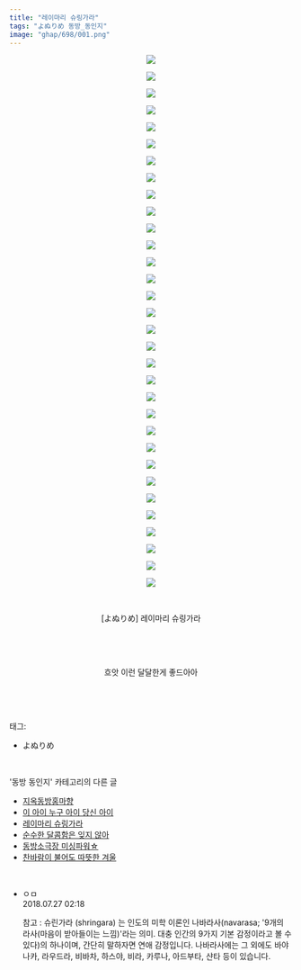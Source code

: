 ```yaml
---
title: "레이마리 슈링가라"
tags: "よぬりめ 동방_동인지"
image: "ghap/698/001.png"
---
```

<div class="article">
<p style="text-align: center; clear: none; float: none;"><img src="{{ site.nasurl }}/ghap/698/001.png"/></p>
<p style="text-align: center; clear: none; float: none;"><img src="{{ site.nasurl }}/ghap/698/002.png"/></p>
<p style="text-align: center; clear: none; float: none;"><img src="{{ site.nasurl }}/ghap/698/003.png"/></p>
<p style="text-align: center; clear: none; float: none;"><img src="{{ site.nasurl }}/ghap/698/004.png"/></p>
<p style="text-align: center; clear: none; float: none;"><img src="{{ site.nasurl }}/ghap/698/005.png"/></p>
<p style="text-align: center; clear: none; float: none;"><img src="{{ site.nasurl }}/ghap/698/006.png"/></p>
<p style="text-align: center; clear: none; float: none;"><img src="{{ site.nasurl }}/ghap/698/007.png"/></p>
<p style="text-align: center; clear: none; float: none;"><img src="{{ site.nasurl }}/ghap/698/008.png"/></p>
<p style="text-align: center; clear: none; float: none;"><img src="{{ site.nasurl }}/ghap/698/009.png"/></p>
<p style="text-align: center; clear: none; float: none;"><img src="{{ site.nasurl }}/ghap/698/010.png"/></p>
<p style="text-align: center; clear: none; float: none;"><img src="{{ site.nasurl }}/ghap/698/011.png"/></p>
<p style="text-align: center; clear: none; float: none;"><img src="{{ site.nasurl }}/ghap/698/012.png"/></p>
<p style="text-align: center; clear: none; float: none;"><img src="{{ site.nasurl }}/ghap/698/013.png"/></p>
<p style="text-align: center; clear: none; float: none;"><img src="{{ site.nasurl }}/ghap/698/014.png"/></p>
<p style="text-align: center; clear: none; float: none;"><img src="{{ site.nasurl }}/ghap/698/015.png"/></p>
<p style="text-align: center; clear: none; float: none;"><img src="{{ site.nasurl }}/ghap/698/016.png"/></p>
<p style="text-align: center; clear: none; float: none;"><img src="{{ site.nasurl }}/ghap/698/017.png"/></p>
<p style="text-align: center; clear: none; float: none;"><img src="{{ site.nasurl }}/ghap/698/018.png"/></p>
<p style="text-align: center; clear: none; float: none;"><img src="{{ site.nasurl }}/ghap/698/019.png"/></p>
<p style="text-align: center; clear: none; float: none;"><img src="{{ site.nasurl }}/ghap/698/020.png"/></p>
<p style="text-align: center; clear: none; float: none;"><img src="{{ site.nasurl }}/ghap/698/021.png"/></p>
<p style="text-align: center; clear: none; float: none;"><img src="{{ site.nasurl }}/ghap/698/022.png"/></p>
<p style="text-align: center; clear: none; float: none;"><img src="{{ site.nasurl }}/ghap/698/023.png"/></p>
<p style="text-align: center; clear: none; float: none;"><img src="{{ site.nasurl }}/ghap/698/024.png"/></p>
<p style="text-align: center; clear: none; float: none;"><img src="{{ site.nasurl }}/ghap/698/025.png"/></p>
<p style="text-align: center; clear: none; float: none;"><img src="{{ site.nasurl }}/ghap/698/026.png"/></p>
<p style="text-align: center; clear: none; float: none;"><img src="{{ site.nasurl }}/ghap/698/027.png"/></p>
<p style="text-align: center; clear: none; float: none;"><img src="{{ site.nasurl }}/ghap/698/028.png"/></p>
<p style="text-align: center; clear: none; float: none;"><img src="{{ site.nasurl }}/ghap/698/029.png"/></p>
<p style="text-align: center; clear: none; float: none;"><img src="{{ site.nasurl }}/ghap/698/030.png"/></p>
<p style="text-align: center; clear: none; float: none;"><img src="{{ site.nasurl }}/ghap/698/031.png"/></p>
<p style="text-align: center; clear: none; float: none;"><img src="{{ site.nasurl }}/ghap/698/032.png"/></p>
<p style="text-align: center; clear: none; float: none;"><br/></p>
<p style="text-align: center; clear: none; float: none;">[よぬりめ] 레이마리 슈링가라</p>
<p style="text-align: center; clear: none; float: none;"><br/></p>
<p style="text-align: center; clear: none; float: none;"><br/></p>
<p style="text-align: center; clear: none; float: none;">흐앗 이런 달달한게 좋드아아</p>
<p><br/></p>
</div><br/>
<div class="tagTrail">
<p>태그: </p>
<ul>
<li>よぬりめ</li>
</ul>
</div><br/>
<div class="another">
<p>'동방 동인지' 카테고리의 다른 글</p>
<ul>
<li><a href="/2016-07-06-ghap_700">지옥동방홍마향</a></li>
<li><a href="/2016-07-06-ghap_699">이 아이 누구 아이 당신 아이</a></li>
<li><a href="/2016-07-06-ghap_698">레이마리 슈링가라</a></li>
<li><a href="/2016-07-06-ghap_696">순수한 달콤함은 잊지 않아</a></li>
<li><a href="/2016-07-06-ghap_695">동방소극장 미싱파워☆</a></li>
<li><a href="/2016-07-06-ghap_694">찬바람이 불어도 따뜻한 겨울</a></li>
</ul>
</div><br/>
<div class="cb_module cb_fluid">
<div class="cb_wrt cb_profile">
<div class="comment">
<ul>
<li class="cb_thumb_off" id="comment15294519">
<div class="cb_comment_area">
<div class="cb_info_area">
<div class="cb_section">
<span class="cb_nick_name">ㅇㅁ</span>
</div>
<div class="cb_section">
<span class="cb_date">2018.07.27 02:18 </span>
</div>
</div>
<div class="cb_dsc_comment">
<p class="cb_dsc">
											참고 : 슈린가라 (shringara) 는 인도의 미학 이론인 나바라사(navarasa; '9개의 라사(마음이 받아들이는 느낌)'라는 의미. 대충 인간의 9가지 기본 감정이라고 볼 수 있다)의 하나이며, 간단히 말하자면 연애 감정입니다. 나바라사에는 그 외에도 바야나카, 라우드라, 비바차, 하스야, 비라, 카루나, 아드부타, 샨타 등이 있습니다.<br/>
<br/>
</p>
</div>
</div></li>
</ul>
</div>
</div><!-- commentList close -->
</div><br/>
